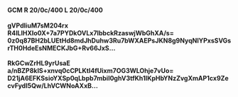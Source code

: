 #### GCM R 20/0c/400 L 20/0c/400
**gVPdliuM7sM204rx**<br/>**R4ILlHXIo0X+7a7PYDkOVLx7IbbckRzaswjWbGhXA/s=**<br/>**0z0q87BH2bLUEtHd8mdJhDuhw3Ru7bWXAEPsJKN8g9NyqNlYPxsSVGsrTH0HdeEsNMECKJbG+Rv66JxS...**<br/><br/>
**RkGCwZrHL9yrUsaE**<br/>**a/nBZP8kIS+xnvq0cCPLKtl4fUixm7OG3WLOhje7vUo=**<br/>**D21jA6EFKSsioYXSp0qLbpb7mbil0ghV3tfKh1IKpHbYNzZvgXmAP1cx9ZecvFydl5Qw/LhVCWNoAXxB...**